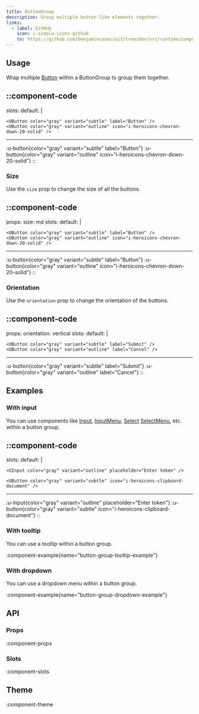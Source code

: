 ```yaml
---
title: ButtonGroup
description: Group multiple button-like elements together.
links:
  - label: GitHub
    icon: i-simple-icons-github
    to: https://github.com/benjamincanac/ui3/tree/dev/src/runtime/components/ButtonGroup.vue
---
```


## Usage

Wrap multiple [Button](/components/button) within a ButtonGroup to group them together.

::component-code
---
slots:
  default: |

    <UButton color="gray" variant="subtle" label="Button" />
    <UButton color="gray" variant="outline" icon="i-heroicons-chevron-down-20-solid" />
---
:u-button{color="gray" variant="subtle" label="Button"}
:u-button{color="gray" variant="outline" icon="i-heroicons-chevron-down-20-solid"}
::

### Size

Use the `size` prop to change the size of all the buttons.

::component-code
---
props:
  size: md
slots:
  default: |

    <UButton color="gray" variant="subtle" label="Button" />
    <UButton color="gray" variant="outline" icon="i-heroicons-chevron-down-20-solid" />
---
:u-button{color="gray" variant="subtle" label="Button"}
:u-button{color="gray" variant="outline" icon="i-heroicons-chevron-down-20-solid"}
::

### Orientation

Use the `orientation` prop to change the orientation of the buttons.

::component-code
---
props:
  orientation: vertical
slots:
  default: |

    <UButton color="gray" variant="subtle" label="Submit" />
    <UButton color="gray" variant="outline" label="Cancel" />
---
:u-button{color="gray" variant="subtle" label="Submit"}
:u-button{color="gray" variant="outline" label="Cancel"}
::

## Examples

### With input

You can use components like [Input](/components/input), [InputMenu](/components/input-menu), [Select](/components/select) [SelectMenu](/components/select-menu), etc. within a button group.

::component-code
---
slots:
  default: |

    <UInput color="gray" variant="outline" placeholder="Enter token" />

    <UButton color="gray" variant="subtle" icon="i-heroicons-clipboard-document" />
---
:u-input{color="gray" variant="outline" placeholder="Enter token"}
:u-button{color="gray" variant="subtle" icon="i-heroicons-clipboard-document"}
::

### With tooltip

You can use a tooltip within a button group.

:component-example{name="button-group-tooltip-example"}

### With dropdown

You can use a dropdown menu within a button group.

:component-example{name="button-group-dropdown-example"}

## API

### Props

:component-props

### Slots

:component-slots

## Theme

:component-theme
